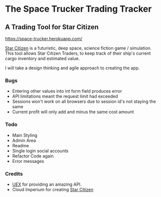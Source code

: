 # The Space Trucker Trading Tracker

## A Trading Tool for Star Citizen

https://space-trucker.herokuapp.com/

[Star Citizen](https://tinyurl.com/2yet2hz9) is a futuristic, deep space, science fiction game / simulation. This tool allows Star Citizen Traders, to keep track of their ship's current cargo inventory and estimated value.

I will take a design thinking and agile approach to creating the app.

### Bugs
- Entering other values into int form field produces error
- API limitations meant the request limit had exceeded
- Sessions won't work on all browsers due to session id's not staying the same
- Current profit will only add and minus the same cost amount

### Todo
- Main Styling
- Admin Area
- Readme
- Single login social accounts
- Refactor Code again
- Error messages

### Credits
- [UEX](https://uexcorp.space/) for providing an amazing API.
- Cloud Imperium for creating [Star Citizen](https://tinyurl.com/2yet2hz9)